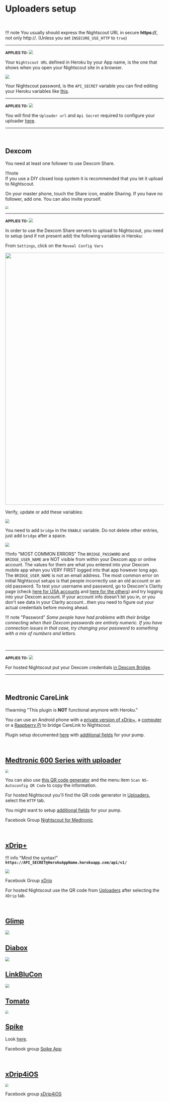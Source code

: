 # Uploaders setup

</br>

!!! note
    You usually should express the Nightscout URL in secure **https://**, not only http://.  (Unless you set `INSECURE_USE_HTTP` to `true`)

------

<span style="font-size:smaller;">**APPLIES TO:**</span>	<img src="../../../vendors/img/Heroku.png" style="zoom:80%;" />

Your `Nightscout URL` defined in Heroku by your App name, is the one that shows when you open your Nightscout site in a browser.

<img src="../../nightscout/img/SetupNS44.png" style="zoom:80%;" />

Your Nightscout password, is the `API_SECRET` variable you can find editing your Heroku variables like [this](../../nightscout/new_user/#editing-config-vars-in-heroku).

------

<span style="font-size:smaller;">**APPLIES TO:**</span>	<img src="../../../vendors/img/T1Pal.png" style="zoom:80%;" />

You will find the `Uploader url` and `Api Secret` required to configure your uploader [here](https://www.t1pal.com/account/sites/my#Uploaders).

------

</br>

## Dexcom

You need at least one follower to use Dexcom Share.

!!!note  
     If you use a DIY closed loop system it is recommended that you let it upload to Nightscout.

On your master phone, touch the Share icon, enable Sharing. If you have no follower, add one. You can also invite yourself.

<img src="..\img\UploadCFG09.png" style="zoom:60%;" />

</br>

------

<span style="font-size:smaller;">**APPLIES TO:**</span>	<img src="../../../vendors/img/Heroku.png" style="zoom:80%;" />

In order to use the Dexcom Share servers to upload to Nightscout, you need to setup (and if not present add) the following variables in Heroku:

From `Settings`, click on the  `Reveal Config Vars`

<img src="../../nightscout/img/config-vars.png" width="800">

</br>

Verify, update or add these variables:

<img src="../../nightscout/img/NewNS35.png" style="zoom:80%;" />

</br>

You need to add `bridge` in the `ENABLE` variable. Do not delete other entries, just add `bridge` after a space.

<img src="../../nightscout/img/NewNS38.png" style="zoom:80%;" />

</br>

!!!info "MOST COMMON ERRORS"
    The `BRIDGE_PASSWORD` and `BRIDGE_USER_NAME` are NOT visible from within your Dexcom app or online account. The values for them are what you entered into your Dexcom mobile app when you VERY FIRST logged into that app however long ago. The `BRIDGE_USER_NAME` is not an email address. The most common error on initial Nightscout setups is that people incorrectly use an old account or an old password. To test your username and password, go to Dexcom's Clarity page (check [here for USA accounts](https://clarity.dexcom.com) and [here for the others](https://clarity.dexcom.eu)) and try logging into your Dexcom account. If your account info doesn't let you in, or you don't see data in your Clarity account...then you need to figure out your actual credentials before moving ahead.

!!! note "Password"
    *Some people have had problems with their bridge connecting when their Dexcom passwords are entirely numeric. If you have connection issues in that case, try changing your password to something with a mix of numbers and letters.*

</br>

------

<span style="font-size:smaller;">**APPLIES TO:**</span>	<img src="../../../vendors/img/T1Pal.png" style="zoom:80%;" />

For hosted Nightscout put your Dexcom credentials [in Dexcom Bridge](https://www.t1pal.com/account/sites/my#DataIngress).

------

</br>

## Medtronic CareLink

!!!warning "This plugin is **NOT** functional anymore with Heroku."

You can use an Android phone with a [private version of xDrip+](https://github.com/benceszasz/xDripCareLinkFollower), a [computer](https://github.com/FredMK/minimed-connect-to-nightscout-wrapper) or a [Raspberry Pi](https://github.com/psonnera/minimed-connect-to-nightscout-wrapper/wiki) to bridge CareLink to Nightscout.

Plugin setup documented [here](https://github.com/nightscout/cgm-remote-monitor/#mmconnect-minimed-connect-bridge) with [additional fields](https://github.com/nightscout/cgm-remote-monitor/#pump-pump-monitoring) for your pump.

</br>

## [Medtronic 600 Series with uploader](http://pazaan.github.io/600SeriesAndroidUploader/)

<img src="..\img\UploadCFG08.png" style="zoom:60%;" />

You can also use [this QR code generator](https://nightscout.github.io/pages/configure/) and the menu item `Scan NS-Autoconfig QR Code` to copy the information.

For hosted Nightscout you'll find the QR code generator in [Uploaders](https://www.t1pal.com/account/sites/my#Uploaders), select the `HTTP` tab.

You might want to setup [additional fields](https://github.com/nightscout/cgm-remote-monitor/#pump-pump-monitoring) for your pump.

Facebook Group [Nightscout for Medtronic](https://www.facebook.com/groups/NightscoutForMedtronic)

</br>

## [xDrip+](https://jamorham.github.io/#xdrip-plus)

!!! info "Mind the syntax!"
    **`https://API_SECRET@HerokuAppName.herokuapp.com/api/v1/`**

<img src="..\img\UploadCFG00.png" style="zoom:80%;" />

Facebook Group [xDrip](https://www.facebook.com/groups/xDripG5)

For hosted Nightscout use the QR code from [Uploaders](https://www.t1pal.com/account/sites/my#Uploaders) after selecting the `XDrip` tab.

</br>

## [Glimp](https://play.google.com/store/apps/details?id=it.ct.glicemia)

<img src="..\img\UploadCFG02.png" style="zoom:80%;" />

</br>

## [Diabox](https://www.bubblan.org/diabox/)

<img src="..\img\UploadCFG03.png" style="zoom:80%;" />

</br>

## [LinkBluCon](https://www.ambrosiasys.com/our-products/linkblucon/)

<img src="..\img\UploadCFG04.png" style="zoom:80%;" />

</br>

## [Tomato](http://tomato.cool/)

<img src="..\img\UploadCFG05.png" style="zoom:60%;" />

</br>

## [Spike](https://spike-app.com/)

Look [here](https://github.com/SpikeApp/Spike/wiki/Spike-Follower-Mode#configure-spike-master).

Facebook group [Spike App](https://www.facebook.com/groups/spikeapp)

</br>

## [xDrip4iOS](https://testflight.apple.com/join/6ZqKUGpm)

<img src="..\img\UploadCFG06.png" style="zoom:60%;" />

Facebook group [xDrip4iOS](https://www.facebook.com/groups/853994615056838/)